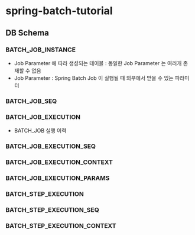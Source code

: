 # spring-batch-tutorial

## DB Schema

### BATCH_JOB_INSTANCE
- Job Parameter 에 따라 생성되는 테이블 : 동일한 Job Parameter 는 여러개 존재할 수 없음 
- Job Parameter : Spring Batch Job 이 실행될 때 외부에서 받을 수 있는 파라미터
### BATCH_JOB_SEQ

### BATCH_JOB_EXECUTION
- BATCH_JOB 실행 이력
### BATCH_JOB_EXECUTION_SEQ
### BATCH_JOB_EXECUTION_CONTEXT
### BATCH_JOB_EXECUTION_PARAMS

### BATCH_STEP_EXECUTION
### BATCH_STEP_EXECUTION_SEQ
### BATCH_STEP_EXECUTION_CONTEXT